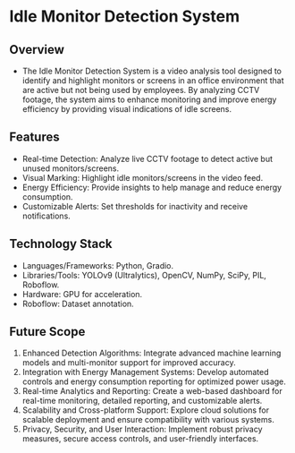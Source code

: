 # Idle Monitor Detection System

## Overview
- The Idle Monitor Detection System is a video analysis tool designed to identify and highlight monitors or screens in an office environment that are active but not being used by employees. By analyzing CCTV footage, the system aims to enhance monitoring and improve energy efficiency by providing visual indications of idle screens.

## Features
- Real-time Detection: Analyze live CCTV footage to detect active but unused monitors/screens.
- Visual Marking: Highlight idle monitors/screens in the video feed.
- Energy Efficiency: Provide insights to help manage and reduce energy consumption.
- Customizable Alerts: Set thresholds for inactivity and receive notifications.

## Technology Stack
- Languages/Frameworks: Python, Gradio.
- Libraries/Tools: YOLOv9 (Ultralytics), OpenCV, NumPy, SciPy, PIL, Roboflow.
- Hardware: GPU for acceleration.
- Roboflow: Dataset annotation.

## Future Scope
1. Enhanced Detection Algorithms: Integrate advanced machine learning models and multi-monitor support for improved accuracy.
2. Integration with Energy Management Systems: Develop automated controls and energy consumption reporting for optimized power usage.
3. Real-time Analytics and Reporting: Create a web-based dashboard for real-time monitoring, detailed reporting, and customizable alerts.
4. Scalability and Cross-platform Support: Explore cloud solutions for scalable deployment and ensure compatibility with various systems.
5. Privacy, Security, and User Interaction: Implement robust privacy measures, secure access controls, and user-friendly interfaces.
